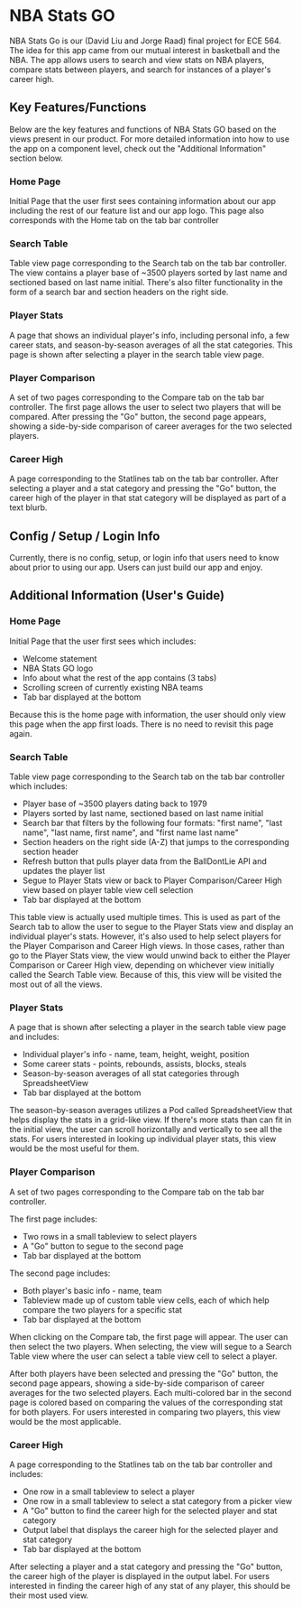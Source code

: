 #   NBA Stats GO
NBA Stats Go is our (David Liu and Jorge Raad) final project for ECE 564. The idea for this app came from our mutual interest in basketball and the NBA. The app allows users to search and view stats on NBA players, compare stats between players, and search for instances of a player's career high.  

## Key Features/Functions
Below are the key features and functions of NBA Stats GO based on the views present in our product. For more detailed information into how to use the app on a component level, check out the "Additional Information" section below.

### Home Page
Initial Page that the user first sees containing information about our app including the rest of our feature list and our app logo. This page also corresponds with the Home tab on the tab bar controller

### Search Table
Table view page corresponding to the Search tab on the tab bar controller. The view contains a player base of ~3500 players sorted by last name and sectioned based on last name initial. There's also filter functionality in the form of a search bar and section headers on the right side.

### Player Stats
A page that shows an individual player's info, including personal info, a few career stats, and season-by-season averages of all the stat categories. This page is shown after selecting a player in the search table view page.

### Player Comparison
A set of two pages corresponding to the Compare tab on the tab bar controller. The first page allows the user to select two players that will be compared. After pressing the "Go" button, the second page appears, showing a side-by-side comparison of career averages for the two selected players. 

### Career High
A page corresponding to the Statlines tab on the tab bar controller. After selecting a player and a stat category and pressing the "Go" button, the career high of the player in that stat category will be displayed as part of a text blurb.

## Config / Setup / Login Info
Currently, there is no config, setup, or login info that users need to know about prior to using our app. Users can just build our app and enjoy.

## Additional Information (User's Guide)

### Home Page
Initial Page that the user first sees which includes: <br />
* Welcome statement <br />
* NBA Stats GO logo <br />
* Info about what the rest of the app contains (3 tabs) <br />
* Scrolling screen of currently existing NBA teams <br />
* Tab bar displayed at the bottom

Because this is the home page with information, the user should only view this page when the app first loads. There is no need to revisit this page again.

### Search Table
Table view page corresponding to the Search tab on the tab bar controller which includes: <br />
* Player base of ~3500 players dating back to 1979 <br />
* Players sorted by last name, sectioned based on last name initial <br />
* Search bar that filters by the following four formats: "first name", "last name", "last name, first name", and "first name last name" <br />
* Section headers on the right side (A-Z) that jumps to the corresponding section header <br />
* Refresh button that pulls player data from the BallDontLie API and updates the player list <br />
* Segue to Player Stats view or back to Player Comparison/Career High view based on player table view cell selection <br />
* Tab bar displayed at the bottom

This table view is actually used multiple times. This is used as part of the Search tab to allow the user to segue to the Player Stats view and display an individual player's stats. However, it's also used to help select players for the Player Comparison and Career High views. In those cases, rather than go to the Player Stats view, the view would unwind back to either the Player Comparison or Career High view, depending on whichever view initially called the Search Table view. Because of this, this view will be visited the most out of all the views.

### Player Stats
A page that is shown after selecting a player in the search table view page and includes:
* Individual player's info - name, team, height, weight, position <br />
* Some career stats - points, rebounds, assists, blocks, steals <br />
* Season-by-season averages of all stat categories through SpreadsheetView <br />
* Tab bar displayed at the bottom

The season-by-season averages utilizes a Pod called SpreadsheetView that helps display the stats in a grid-like view. If there's more stats than can fit in the initial view, the user can scroll horizontally and vertically to see all the stats. For users interested in looking up individual player stats, this view would be the most useful for them.

### Player Comparison
A set of two pages corresponding to the Compare tab on the tab bar controller. 

The first page includes:
* Two rows in a small tableview to select players <br />
* A "Go" button to segue to the second page <br />
* Tab bar displayed at the bottom

The second page includes:
* Both player's basic info - name, team <br />
* Tableview made up of custom table view cells, each of which help compare the two players for a specific stat  <br />
* Tab bar displayed at the bottom

When clicking on the Compare tab, the first page will appear. The user can then select the two players. When selecting, the view will segue to a Search Table view where the user can select a table view cell to select a player. 

After both players have been selected and pressing the "Go" button, the second page appears, showing a side-by-side comparison of career averages for the two selected players. Each multi-colored bar in the second page is colored based on comparing the values of the corresponding stat for both players. For users interested in comparing two players, this view would be the most applicable.

### Career High
A page corresponding to the Statlines tab on the tab bar controller and includes:
* One row in a small tableview to select a player <br />
* One row in a small tableview to select a stat category from a picker view <br />
* A "Go" button to find the career high for the selected player and stat category <br />
* Output label that displays the career high for the selected player and stat category
* Tab bar displayed at the bottom

After selecting a player and a stat category and pressing the "Go" button, the career high of the player is displayed in the output label. For users interested in finding the career high of any stat of any player, this should be their most used view.



